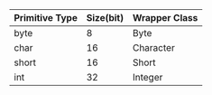 Primitive Type|Size(bit)|Wrapper Class|
-|-|-|
byte|8|Byte|
char|16|Character|
short|16|Short|
int|32|Integer|